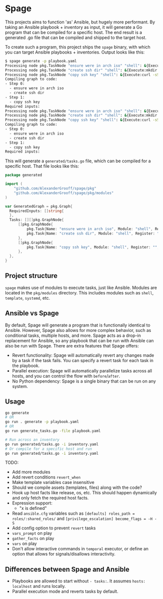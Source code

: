 # Spage

This projects aims to function 'as' Ansible, but hugely more performant. By taking an Ansible playbook + inventory as input, it will generate a Go program that can be compiled for a specific host.
The end result is a generated .go file that can be compiled and shipped to the target host.

To create such a program, this project ships the `spage` binary, with which you can target Ansible playbooks + inventories. Output looks like this:

```bash
$ spage generate -p playbook.yaml
Processing node pkg.TaskNode "ensure were in arch iso" "shell": &{Execute:lsblk -f | grep "/run/archiso/bootmnt" && exit 0 || exit 1 Revert: ModuleInput:<nil>}
Processing node pkg.TaskNode "create ssh dir" "shell": &{Execute:mkdir -p .ssh Revert: ModuleInput:<nil>}
Processing node pkg.TaskNode "copy ssh key" "shell": &{Execute:curl -sSL https://github.com/AlexanderGrooff.keys > .ssh/authorized_keys Revert: ModuleInput:<nil>}
Compiling graph to code:
- Step 0:
  - ensure were in arch iso
  - create ssh dir
- Step 1:
  - copy ssh key
Required inputs:
Processing node pkg.TaskNode "ensure were in arch iso" "shell": &{Execute:lsblk -f | grep "/run/archiso/bootmnt" && exit 0 || exit 1 Revert: ModuleInput:<nil>}
Processing node pkg.TaskNode "create ssh dir" "shell": &{Execute:mkdir -p .ssh Revert: ModuleInput:<nil>}
Processing node pkg.TaskNode "copy ssh key" "shell": &{Execute:curl -sSL https://github.com/AlexanderGrooff.keys > .ssh/authorized_keys Revert: ModuleInput:<nil>}
Compiling graph to code:
- Step 0:
  - ensure were in arch iso
  - create ssh dir
- Step 1:
  - copy ssh key
Required inputs:
```

This will generate a `generated/tasks.go` file, which can be compiled for a specific host. That file looks like this:

```go
package generated

import (
    "github.com/AlexanderGrooff/spage/pkg"
    "github.com/AlexanderGrooff/spage/pkg/modules"
)

var GeneratedGraph = pkg.Graph{
  RequiredInputs: []string{
  },
  Tasks: [][]pkg.GraphNode{
      []pkg.GraphNode{
          pkg.Task{Name: "ensure were in arch iso", Module: "shell", Register: "", Params: modules.ShellInput{Execute: "lsblk -f | grep \"/run/archiso/bootmnt\" && exit 0 || exit 1", Revert: ""}, RunAs: "", When: ""},
          pkg.Task{Name: "create ssh dir", Module: "shell", Register: "", Params: modules.ShellInput{Execute: "mkdir -p .ssh", Revert: ""}, RunAs: "", When: ""},
      },
      []pkg.GraphNode{
          pkg.Task{Name: "copy ssh key", Module: "shell", Register: "", Params: modules.ShellInput{Execute: "curl -sSL https://github.com/AlexanderGrooff.keys > .ssh/authorized_keys", Revert: ""}, RunAs: "", When: ""},
      },
  },
}
```

## Project structure

`spage` makes use of modules to execute tasks, just like Ansible. Modules are located in the `pkg/modules` directory. This includes modules such as `shell`, `template`, `systemd`, etc.

## Ansible vs Spage

By default, Spage will generate a program that is functionally identical to Ansible. However, Spage also allows for more complex behavior, such as conditional tasks, multiple hosts, and more.
Spage acts as a drop-in replacement for Ansible, so any playbook that can be run with Ansible can also be run with Spage. There are extra features that Spage offers:

- Revert functionality: Spage will automatically revert any changes made by a task if the task fails. You can specify a revert task for each task in the playbook.
- Parallel execution: Spage will automatically parallelize tasks across all hosts, and you can control the flow with `before`/`after`.
- No Python dependency: Spage is a single binary that can be run on any system.

## Usage

```bash
go generate
# OR
go run . generate -p playbook.yaml
# OR
go run generate_tasks.go -file playbook.yaml

# Run across an inventory
go run generated/tasks.go -i inventory.yaml
# Or compile for a specific host and run
go run generated/tasks.go -i inventory.yaml
```

TODO:

- Add more modules
- Add revert conditions `revert_when`
- Make template variables case insensitive
- Should we compile assets (templates, files) along with the code?
- Hook up host facts like release, os, etc. This should happen dynamically and only fetch the required host facts.
- Expression support:
  - "x is defined"
- Read `ansible.cfg` variables such as `[defaults] roles_path = roles/:shared_roles/` and `[privilege_escalation] become_flags = -H -S`
- Add config option to prevent `revert` tasks
- `vars_prompt` on play
- `gather_facts` on play
- `vars` on play
- Don't allow interactive commands in `temporal` executor, or define an option that allows for signals/disallows interactivity.

## Differences between Spage and Ansible

- Playbooks are allowed to start without `- tasks:`. It assumes `hosts: localhost` and runs locally.
- Parallel execution mode and reverts tasks by default.
